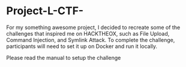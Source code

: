 # Project-L-CTF-
For my something awesome project, I decided to recreate some of the challenges that inspired me on HACKTHEOX, such as File Upload, Command Injection, and Symlink Attack. To complete the challenge, participants will need to set it up on Docker and run it locally.

Please read the manual to setup the challenge
